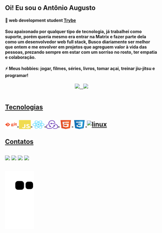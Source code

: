 ## Oi! Eu sou o Antônio Augusto

#### 🌱 web development student <a href="https://www.betrybe.com">Trybe</a>

#### Sou apaixonado por qualquer tipo de tecnologia, já trabalhei como suporte, porém queria mesmo era entrar na Matrix e fazer parte dela como um desenvolvedor web full stack, Busco diariamente ser melhor que ontem e me envolver em projetos que agreguem valor à vida das pessoas, prezando sempre em estar com um sorriso no rosto, ter empatia e colaboração.

#### ⚡ Meus hobbies: jogar, filmes, séries, livros, tomar açai, treinar jiu-jitsu e programar!

  <div align="center">
  <a href="https://github.com/Toineto">
  <img height="180em" src="https://github-readme-stats.vercel.app/api?username=Toineto&show_icons=true&theme=midnight-purple&include_all_commits=true&count_private=true"/> &nbsp;
  <img height="180em" src="https://github-readme-stats.vercel.app/api/top-langs/?username=Toineto&layout=demo&langs_count=7&theme=midnight-purple"/>
    </div>
<div style="display: inline_block"><br>
  <h2>Tecnologias<h2/>
  <img align="center" alt="toin-git" height="30" width="40" src="https://raw.githubusercontent.com/devicons/devicon/master/icons/git/git-plain-wordmark.svg">
  <img align="center" alt="toin-Js" height="30" width="40" src="https://raw.githubusercontent.com/devicons/devicon/master/icons/javascript/javascript-plain.svg">
  <img align="center" alt="toin-React" height="30" width="40" src="https://raw.githubusercontent.com/devicons/devicon/master/icons/react/react-original.svg">
  <img align="center" alt="toin-redux" height="30" width="40" src="https://raw.githubusercontent.com/devicons/devicon/master/icons/redux/redux-original.svg">
  <img align="center" alt="toin-HTML" height="30" width="40" src="https://raw.githubusercontent.com/devicons/devicon/master/icons/html5/html5-original.svg">
  <img align="center" alt="toin-CSS" height="30" width="40" src="https://raw.githubusercontent.com/devicons/devicon/master/icons/css3/css3-original.svg">
  <img align="center" alt="linux" height="30" width="40" src="https://cdn.jsdelivr.net/gh/devicons/devicon/icons/linux/linux-original.svg" />
</div>
  
  ##
 
<div> 
  <h2>Contatos<h2/>
  <a href="https://instagram.com/toin_neto23/" target="_blank"><img src="https://img.shields.io/badge/-Instagram-%23E4405F?style=for-the-badge&logo=instagram&logoColor=white" target="_blank"></a>
  <a href = "mailto:augusto.vilhena4@gmail.com"><img src="https://img.shields.io/badge/-Gmail-%23333?style=for-the-badge&logo=gmail&logoColor=white" target="_blank"></a>
  <a href="https://www.linkedin.com/in/antonioaugustobn/" target="_blank"><img src="https://img.shields.io/badge/-LinkedIn-%230077B5?style=for-the-badge&logo=linkedin&logoColor=white" target="_blank"></a> 
 <a href="https://whats.link/toineto" target="_blank"><img src="https://img.shields.io/badge/WhatsApp-25D366?style=for-the-badge&logo=whatsapp&logoColor=white"></a>
 

</div align="center">
  
  ##
  
  ![Snake animation](https://github.com/rafaballerini/rafaballerini/blob/output/github-contribution-grid-snake.svg)
</div>

 ##

<!---
Toineto/Toineto is a ✨ special ✨ repository because its `README.md` (this file) appears on your GitHub profile.
You can click the Preview link to take a look at your changes.
--->
